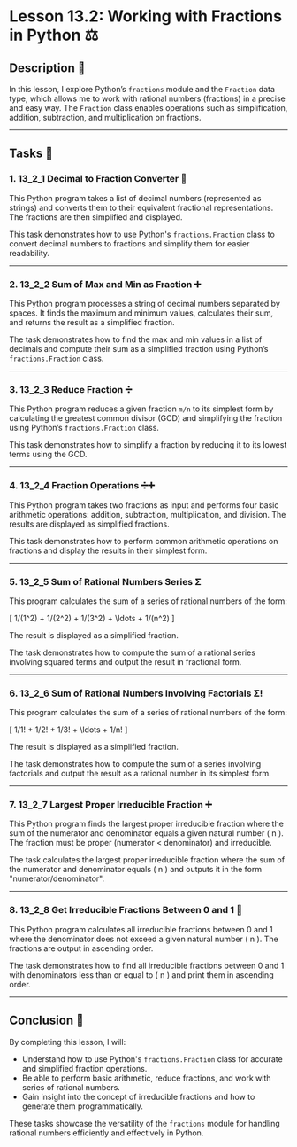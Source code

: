 # Lesson 13.2: Working with Fractions in Python ⚖️

## Description 📝

In this lesson, I explore Python’s `fractions` module and the `Fraction` data type, which allows me to work with rational numbers (fractions) in a precise and easy way.
The `Fraction` class enables operations such as simplification, addition, subtraction, and multiplication on fractions.

---

## Tasks 📜

### 1. 13_2_1 Decimal to Fraction Converter 🔄

This Python program takes a list of decimal numbers (represented as strings) and converts them to their equivalent fractional representations. The fractions are then simplified and displayed.

This task demonstrates how to use Python's `fractions.Fraction` class to convert decimal numbers to fractions and simplify them for easier readability.

---

### 2. 13_2_2 Sum of Max and Min as Fraction ➕

This Python program processes a string of decimal numbers separated by spaces. It finds the maximum and minimum values, calculates their sum, and returns the result as a simplified fraction.

The task demonstrates how to find the max and min values in a list of decimals and compute their sum as a simplified fraction using Python’s `fractions.Fraction` class.

---

### 3. 13_2_3 Reduce Fraction ➗

This Python program reduces a given fraction `m/n` to its simplest form by calculating the greatest common divisor (GCD) and simplifying the fraction using Python’s `fractions.Fraction` class.

This task demonstrates how to simplify a fraction by reducing it to its lowest terms using the GCD.

---

### 4. 13_2_4 Fraction Operations ➗➕

This Python program takes two fractions as input and performs four basic arithmetic operations: addition, subtraction, multiplication, and division. The results are displayed as simplified fractions.

This task demonstrates how to perform common arithmetic operations on fractions and display the results in their simplest form.

---

### 5. 13_2_5 Sum of Rational Numbers Series Σ

This program calculates the sum of a series of rational numbers of the form:

\[
1/(1^2) + 1/(2^2) + 1/(3^2) + \ldots + 1/(n^2)
\]

The result is displayed as a simplified fraction.

The task demonstrates how to compute the sum of a rational series involving squared terms and output the result in fractional form.

---

### 6. 13_2_6 Sum of Rational Numbers Involving Factorials Σ!

This program calculates the sum of a series of rational numbers of the form:

\[
1/1! + 1/2! + 1/3! + \ldots + 1/n!
\]

The result is displayed as a simplified fraction.

The task demonstrates how to compute the sum of a series involving factorials and output the result as a rational number in its simplest form.

---

### 7. 13_2_7 Largest Proper Irreducible Fraction ➕

This Python program finds the largest proper irreducible fraction where the sum of the numerator and denominator equals a given natural number \( n \). The fraction must be proper (numerator < denominator) and irreducible.

The task calculates the largest proper irreducible fraction where the sum of the numerator and denominator equals \( n \) and outputs it in the form "numerator/denominator".

---

### 8. 13_2_8 Get Irreducible Fractions Between 0 and 1 🧮

This Python program calculates all irreducible fractions between 0 and 1 where the denominator does not exceed a given natural number \( n \). The fractions are output in ascending order.

The task demonstrates how to find all irreducible fractions between 0 and 1 with denominators less than or equal to \( n \) and print them in ascending order.

---

## Conclusion 🚀

By completing this lesson, I will:

-   Understand how to use Python's `fractions.Fraction` class for accurate and simplified fraction operations.
-   Be able to perform basic arithmetic, reduce fractions, and work with series of rational numbers.
-   Gain insight into the concept of irreducible fractions and how to generate them programmatically.

These tasks showcase the versatility of the `fractions` module for handling rational numbers efficiently and effectively in Python.
